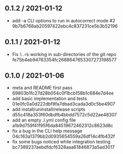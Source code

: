 ## 0.1.2 / 2021-01-12

* add -a CLI options to run in autocorrect mode #2 9b7b6768ab20597422ebc4c837231ce5b3b52196

## 0.1.1 / 2021-01-12

* Fix `l.rb` working in sub-directories of the git repo fe75b4eb94783354fc2688647653307273198577

## 0.1.0 / 2021-01-06

* meta and README first pass 69803b1fc27d28b054c0f1bcb158b1c684e7d4ee
* add basic implementation and tests 01e0fc0a0d222dbf8fa7dbad3cada3d0c5be4907
* add install/uninstall/release scripts d55c418a353f60dbdfb4bbdd7572c5d22ae48307
* add an empty .l.yml config file a1b9d759f41f95f6da84519672462312c8623d8c
* fix a bug in the CLI help message 04c163a1379bb2d0935654559a26df14c4fb432f
* fix some bugs noticed while integration testing bc7389237aebdfdcf6328aaa61846873a5ad3017

